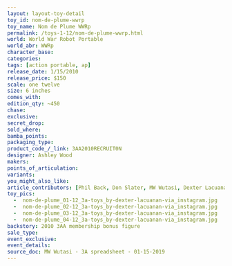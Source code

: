 ```yaml
---
layout: layout-toy-detail 
toy_id: nom-de-plume-wwrp
toy_name: Nom de Plume WWRp
permalink: /toys-1-12/nom-de-plume-wwrp.html
world: World War Robot Portable
world_abr: WWRp
character_base: 
categories: 
tags: [action portable, ap] 
release_date: 1/15/2010
release_price: $150 
scale: one twelve
size: 6 inches
comes_with: 
edition_qty: ~450
chase: 
exclusive: 
secret_drop: 
sold_where: 
bamba_points: 
packaging_type: 
product_code_/_link: 3AA2010RECRUIT0N
designer: Ashley Wood
makers: 
points_of_articulation: 
variants: 
you_might_also_like: 
article_contributors: [Phil Back, Don Slater, MW Wutasi, Dexter Lacuanan]
toy_pics: 
  -  nom-de-plume_01-12_3a-toys_by-dexter-lacuanan-via_instagram.jpg
  -  nom-de-plume_02-12_3a-toys_by-dexter-lacuanan-via_instagram.jpg
  -  nom-de-plume_03-12_3a-toys_by-dexter-lacuanan-via_instagram.jpg
  -  nom-de-plume_04-12_3a-toys_by-dexter-lacuanan-via_instagram.jpg
backstory: 2010 3AA membership bonus figure
sale_type: 
event_exclusive: 
event_details: 
source_doc: MW Wutasi - 3A spreadsheet - 01-15-2019
---
```

